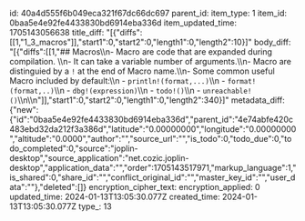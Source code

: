 id: 40a4d555f6b049eca321f67dc66dc697
parent_id: 
item_type: 1
item_id: 0baa5e4e92fe4433830bd6914eba336d
item_updated_time: 1705143056638
title_diff: "[{\"diffs\":[[1,\"1_3_macros\"]],\"start1\":0,\"start2\":0,\"length1\":0,\"length2\":10}]"
body_diff: "[{\"diffs\":[[1,\"## Macros\\\n- Macro are code that are expanded during compilation. \\\n- It can take a variable number of arguments.\\\n- Macro are distinguied by a `!` at the end of Macro name.\\\n- Some common useful Macro included by default:\\\n    - `println!(format,...)`\\\n    - `format!(format,..)`\\\n    - `dbg!(expression)`\\\n    - `todo!()`\\\n    - `unreachable!()`\\\n\\\n\"]],\"start1\":0,\"start2\":0,\"length1\":0,\"length2\":340}]"
metadata_diff: {"new":{"id":"0baa5e4e92fe4433830bd6914eba336d","parent_id":"4e74abfe420c483ebd32da212f3a386d","latitude":"0.00000000","longitude":"0.00000000","altitude":"0.0000","author":"","source_url":"","is_todo":0,"todo_due":0,"todo_completed":0,"source":"joplin-desktop","source_application":"net.cozic.joplin-desktop","application_data":"","order":1705143517971,"markup_language":1,"is_shared":0,"share_id":"","conflict_original_id":"","master_key_id":"","user_data":""},"deleted":[]}
encryption_cipher_text: 
encryption_applied: 0
updated_time: 2024-01-13T13:05:30.077Z
created_time: 2024-01-13T13:05:30.077Z
type_: 13